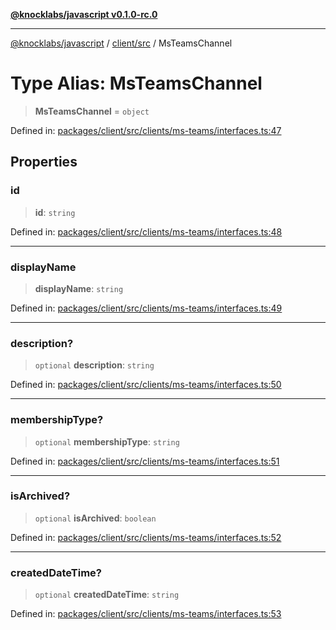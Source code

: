[**@knocklabs/javascript v0.1.0-rc.0**](../../../README.md)

***

[@knocklabs/javascript](../../../modules.md) / [client/src](../README.md) / MsTeamsChannel

# Type Alias: MsTeamsChannel

> **MsTeamsChannel** = `object`

Defined in: [packages/client/src/clients/ms-teams/interfaces.ts:47](https://github.com/knocklabs/javascript/blob/main/packages/client/src/clients/ms-teams/interfaces.ts#L47)

## Properties

### id

> **id**: `string`

Defined in: [packages/client/src/clients/ms-teams/interfaces.ts:48](https://github.com/knocklabs/javascript/blob/main/packages/client/src/clients/ms-teams/interfaces.ts#L48)

***

### displayName

> **displayName**: `string`

Defined in: [packages/client/src/clients/ms-teams/interfaces.ts:49](https://github.com/knocklabs/javascript/blob/main/packages/client/src/clients/ms-teams/interfaces.ts#L49)

***

### description?

> `optional` **description**: `string`

Defined in: [packages/client/src/clients/ms-teams/interfaces.ts:50](https://github.com/knocklabs/javascript/blob/main/packages/client/src/clients/ms-teams/interfaces.ts#L50)

***

### membershipType?

> `optional` **membershipType**: `string`

Defined in: [packages/client/src/clients/ms-teams/interfaces.ts:51](https://github.com/knocklabs/javascript/blob/main/packages/client/src/clients/ms-teams/interfaces.ts#L51)

***

### isArchived?

> `optional` **isArchived**: `boolean`

Defined in: [packages/client/src/clients/ms-teams/interfaces.ts:52](https://github.com/knocklabs/javascript/blob/main/packages/client/src/clients/ms-teams/interfaces.ts#L52)

***

### createdDateTime?

> `optional` **createdDateTime**: `string`

Defined in: [packages/client/src/clients/ms-teams/interfaces.ts:53](https://github.com/knocklabs/javascript/blob/main/packages/client/src/clients/ms-teams/interfaces.ts#L53)
